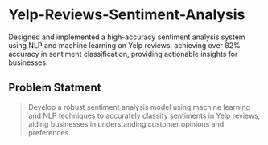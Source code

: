# Yelp-Reviews-Sentiment-Analysis
Designed and implemented a high-accuracy sentiment analysis system using NLP and machine learning on Yelp reviews, achieving over 82% accuracy in sentiment classification, providing actionable insights for businesses.
## Problem Statment
> Develop a robust sentiment analysis model using machine learning and NLP techniques to accurately classify sentiments in Yelp reviews, aiding businesses in understanding customer opinions and preferences.
